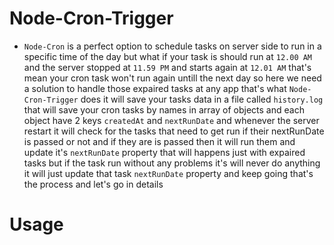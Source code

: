 # Node-Cron-Trigger

- `Node-Cron` is a perfect option to schedule tasks on server side to run in a specific time of the day but what if your task is should run at `12.00 AM` and the server stopped at `11.59 PM` and starts again at `12.01 AM` that's mean your cron task won't run again untill the next day so here we need a solution to handle those expaired tasks at any app that's what `Node-Cron-Trigger` does it will save your tasks data in a file called `history.log` that will save your cron tasks by names in array of objects and each object have 2 keys `createdAt` and `nextRunDate` and whenever the server restart it will check for the tasks that need to get run if their nextRunDate is passed or not and if they are is passed then it will run them and update it's `nextRunDate` property that will happens just with expaired tasks but if the task run without any problems it's will never do anything it will just update that task `nextRunDate` property and keep going that's the process and let's go in details

# Usage
